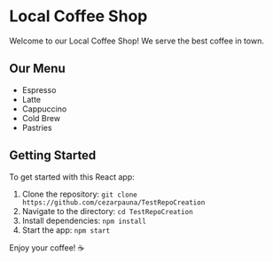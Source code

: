 # Local Coffee Shop

Welcome to our Local Coffee Shop! We serve the best coffee in town.

## Our Menu
- Espresso
- Latte
- Cappuccino
- Cold Brew
- Pastries

## Getting Started
To get started with this React app:
1. Clone the repository: `git clone https://github.com/cezarpauna/TestRepoCreation`
2. Navigate to the directory: `cd TestRepoCreation`
3. Install dependencies: `npm install`
4. Start the app: `npm start`

Enjoy your coffee! ☕